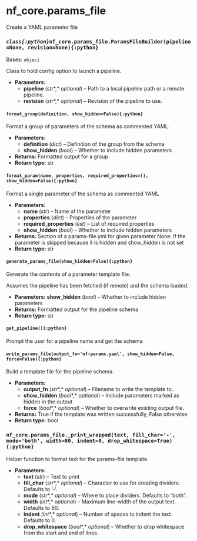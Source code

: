 # nf_core.params_file

Create a YAML parameter file

### _`class{:python}`_`nf_core.params_file.ParamsFileBuilder(pipeline=None, revision=None){:python}`

Bases: `object`

Class to hold config option to launch a pipeline.

- **Parameters:**
  - **pipeline** (_str_\*,\* _optional_) – Path to a local pipeline path or a remote pipeline.
  - **revision** (_str_\*,\* _optional_) – Revision of the pipeline to use.

#### `format_group(definition, show_hidden=False){:python}`

Format a group of parameters of the schema as commented YAML.

- **Parameters:**
  - **definition** (_dict_) – Definition of the group from the schema
  - **show_hidden** (_bool_) – Whether to include hidden parameters
- **Returns:**
  Formatted output for a group
- **Return type:**
  str

#### `format_param(name, properties, required_properties=(), show_hidden=False){:python}`

Format a single parameter of the schema as commented YAML

- **Parameters:**
  - **name** (_str_) – Name of the parameter
  - **properties** (_dict_) – Properties of the parameter
  - **required_properties** (_list_) – List of required properties
  - **show_hidden** (_bool_) – Whether to include hidden parameters
- **Returns:**
  Section of a params-file.yml for given parameter
  None: If the parameter is skipped because it is hidden and show_hidden is not set
- **Return type:**
  str

#### `generate_params_file(show_hidden=False){:python}`

Generate the contents of a parameter template file.

Assumes the pipeline has been fetched (if remote) and the schema loaded.

- **Parameters:**
  **show_hidden** (_bool_) – Whether to include hidden parameters
- **Returns:**
  Formatted output for the pipeline schema
- **Return type:**
  str

#### `get_pipeline(){:python}`

Prompt the user for a pipeline name and get the schema

#### `write_params_file(output_fn='nf-params.yaml', show_hidden=False, force=False){:python}`

Build a template file for the pipeline schema.

- **Parameters:**
  - **output_fn** (_str_\*,\* _optional_) – Filename to write the template to.
  - **show_hidden** (_bool_\*,\* _optional_) – Include parameters marked as hidden in the output
  - **force** (_bool_\*,\* _optional_) – Whether to overwrite existing output file.
- **Returns:**
  True if the template was written successfully, False otherwise
- **Return type:**
  bool

### `nf_core.params_file._print_wrapped(text, fill_char='-', mode='both', width=80, indent=0, drop_whitespace=True){:python}`

Helper function to format text for the params-file template.

- **Parameters:**
  - **text** (_str_) – Text to print
  - **fill_char** (_str_\*,\* _optional_) – Character to use for creating dividers. Defaults to ‘-‘.
  - **mode** (_str_\*,\* _optional_) – Where to place dividers. Defaults to “both”.
  - **width** (_int_\*,\* _optional_) – Maximum line-width of the output text. Defaults to 80.
  - **indent** (_int_\*,\* _optional_) – Number of spaces to indent the text. Defaults to 0.
  - **drop_whitespace** (_bool_\*,\* _optional_) – Whether to drop whitespace from the start and end of lines.
